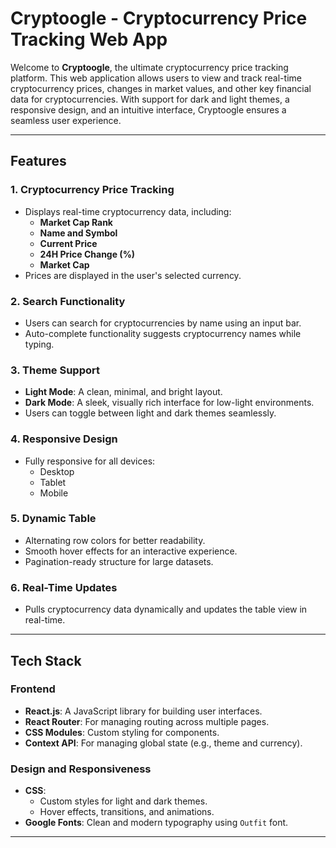 # **Cryptoogle - Cryptocurrency Price Tracking Web App**

Welcome to **Cryptoogle**, the ultimate cryptocurrency price tracking platform. This web application allows users to view and track real-time cryptocurrency prices, changes in market values, and other key financial data for cryptocurrencies. With support for dark and light themes, a responsive design, and an intuitive interface, Cryptoogle ensures a seamless user experience.

---

## **Features**

### 1. **Cryptocurrency Price Tracking**
- Displays real-time cryptocurrency data, including:
  - **Market Cap Rank**
  - **Name and Symbol**
  - **Current Price**
  - **24H Price Change (%)**
  - **Market Cap**
- Prices are displayed in the user's selected currency.

### 2. **Search Functionality**
- Users can search for cryptocurrencies by name using an input bar.
- Auto-complete functionality suggests cryptocurrency names while typing.

### 3. **Theme Support**
- **Light Mode**: A clean, minimal, and bright layout.
- **Dark Mode**: A sleek, visually rich interface for low-light environments.
- Users can toggle between light and dark themes seamlessly.

### 4. **Responsive Design**
- Fully responsive for all devices:
  - Desktop
  - Tablet
  - Mobile

### 5. **Dynamic Table**
- Alternating row colors for better readability.
- Smooth hover effects for an interactive experience.
- Pagination-ready structure for large datasets.

### 6. **Real-Time Updates**
- Pulls cryptocurrency data dynamically and updates the table view in real-time.

---

## **Tech Stack**

### **Frontend**
- **React.js**: A JavaScript library for building user interfaces.
- **React Router**: For managing routing across multiple pages.
- **CSS Modules**: Custom styling for components.
- **Context API**: For managing global state (e.g., theme and currency).

### **Design and Responsiveness**
- **CSS**:
  - Custom styles for light and dark themes.
  - Hover effects, transitions, and animations.
- **Google Fonts**: Clean and modern typography using `Outfit` font.

---
